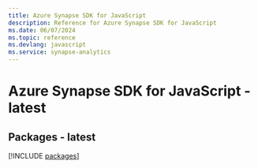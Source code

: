 ```yaml
---
title: Azure Synapse SDK for JavaScript
description: Reference for Azure Synapse SDK for JavaScript
ms.date: 06/07/2024
ms.topic: reference
ms.devlang: javascript
ms.service: synapse-analytics
---
```

# Azure Synapse SDK for JavaScript - latest
## Packages - latest
[!INCLUDE [packages](synapse-index.md)]